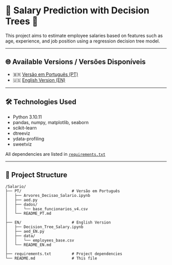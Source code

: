 # 💼 Salary Prediction with Decision Trees 🌳

This project aims to estimate employee salaries based on features such as age, experience, and job position using a regression decision tree model.

---

## 🌐 Available Versions / Versões Disponíveis

- 🇧🇷 [Versão em Português (PT)](./PT/README_PT.md)  
- 🇺🇸 [English Version (EN)](./EN/README_EN.md)

---

## 🛠 Technologies Used

- Python 3.10.11
- pandas, numpy, matplotlib, seaborn
- scikit-learn
- dtreeviz
- ydata-profiling
- sweetviz

All dependencies are listed in [`requirements.txt`](./requirements.txt)

---

## 📂 Project Structure

```plaintext
/Salario/
├── PT/                      # Versão em Português
│   ├── Arvores_Decisao_Salario.ipynb
│   ├── aed.py
│   ├── dados/
│   │   └── base_funcionarios_v4.csv
│   └── README_PT.md
│
├── EN/                      # English Version
│   ├── Decision_Tree_Salary.ipynb
│   ├── aed_EN.py
│   ├── data/
│   │   └── employees_base.csv
│   └── README_EN.md
│
├── requirements.txt         # Project dependencies
└── README.md                # This file

